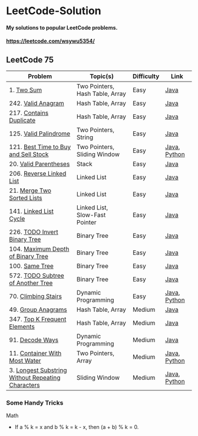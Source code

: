 # LeetCode-Solution
#### My solutions to popular LeetCode problems.
#### https://leetcode.com/wsywu5354/

## LeetCode 75
Problem | Topic(s) | Difficulty | Link |
--- | --- | --- | --- |
1\. [Two Sum](https://leetcode.com/problems/two-sum/) | Two Pointers, Hash Table, Array | Easy | [Java](https://github.com/StevenWu2001/LeetCode-Solution/blob/main/Easy/1-Two-Sum.java) |
242\. [Valid Anagram](https://leetcode.com/problems/valid-anagram/)| Hash Table, Array | Easy | [Java](https://github.com/StevenWu2001/LeetCode-Solution/blob/main/Easy/242-Valid-Anagram.java) |
217\. [Contains Duplicate](https://leetcode.com/problems/contains-duplicate/)| Hash Table, Array | Easy | [Java](https://github.com/StevenWu2001/LeetCode-Solution/blob/main/Easy/217-Contains-Duplicate.java) |
125\. [Valid Palindrome](https://leetcode.com/problems/valid-palindrome/) | Two Pointers, String | Easy | [Java](https://github.com/StevenWu2001/LeetCode-Solution/blob/main/Easy/125-Valid-Palindrome.java) |
121\. [Best Time to Buy and Sell Stock](https://leetcode.com/problems/best-time-to-buy-and-sell-stock/)| Two Pointers, Sliding Window | Easy | [Java](https://github.com/StevenWu2001/LeetCode-Solution/blob/main/Easy/121-Best-Time-To-Buy-And-Sell-Stock.java), [Python](https://github.com/StevenWu2001/LeetCode-Solution/blob/main/Easy/121-Best-Time-To-Buy-And-Sell-Stock.py)|
20\. [Valid Parentheses](https://leetcode.com/problems/valid-parentheses/) | Stack | Easy | [Java](https://github.com/StevenWu2001/LeetCode-Solution/blob/main/Easy/20-Valid-Parentheses.java) |
206\. [Reverse Linked List](https://leetcode.com/problems/reverse-linked-list/)| Linked List | Easy | [Java](https://github.com/StevenWu2001/LeetCode-Solution/blob/main/Easy/206-Reverse-Linked-List.java) |
21\. [Merge Two Sorted Lists](https://leetcode.com/problems/merge-two-sorted-lists/)| Linked List | Easy | [Java](https://github.com/StevenWu2001/LeetCode-Solution/blob/main/Easy/21-Merge-Two-Sorted-Lists.java) |
141\. [Linked List Cycle](https://leetcode.com/problems/linked-list-cycle/)| Linked List, Slow-Fast Pointer | Easy | [Java](https://github.com/StevenWu2001/LeetCode-Solution/blob/main/Easy/141-Linked-List-Cycle.java) |
226\. [TODO Invert Binary Tree](https://leetcode.com/problems/invert-binary-tree/)| Binary Tree | Easy | [Java]() |
104\. [Maximum Depth of Binary Tree](https://leetcode.com/problems/maximum-depth-of-binary-tree/)| Binary Tree | Easy | [Java](https://github.com/StevenWu2001/LeetCode-Solution/blob/main/Easy/104-Maximum-Depth-Of-Binary-Tree.java) |
100\. [Same Tree](https://leetcode.com/problems/same-tree/)| Binary Tree | Easy | [Java](https://github.com/StevenWu2001/LeetCode-Solution/blob/main/Easy/100-Same-Tree.java) |
572\. [TODO Subtree of Another Tree](https://leetcode.com/problems/subtree-of-another-tree/)| Binary Tree | Easy | [Java](https://github.com/StevenWu2001/LeetCode-Solution/blob/main/Easy/100-Same-Tree.java) |
70\. [Climbing Stairs](https://leetcode.com/problems/climbing-stairs/description/)| Dynamic Programming | Easy | [Java](https://github.com/StevenWu2001/LeetCode-Solution/blob/main/Easy/70-Climbing-Stairs.java), [Python](https://github.com/StevenWu2001/LeetCode-Solution/blob/main/Easy/70-Climbing-Stairs.py)
49\. [Group Anagrams](https://leetcode.com/problems/group-anagrams/)| Hash Table, Array | Medium | [Java](https://github.com/StevenWu2001/LeetCode-Solution/blob/main/Medium/49-Group-Anagrams.java) |
347\. [Top K Frequent Elements](https://leetcode.com/problems/top-k-frequent-elements/)| Hash Table, Array | Medium | [Java](https://github.com/StevenWu2001/LeetCode-Solution/blob/main/Medium/347-Top-k-Frequent-Elements.java) |
91\. [Decode Ways](https://leetcode.com/problems/decode-ways/)| Dynamic Programming | Medium | [Java](https://github.com/StevenWu2001/LeetCode-Solution/blob/main/Medium/91-Decode-Ways.java) |
11\. [Container With Most Water](https://leetcode.com/problems/container-with-most-water/) | Two Pointers, Array | Medium | [Java](https://github.com/StevenWu2001/LeetCode-Solution/blob/main/Medium/11-Container-With-Most-Water.java), [Python](https://github.com/StevenWu2001/LeetCode-Solution/blob/main/Medium/11-Container-With-Most-Water.py)|
3\. [Longest Substring Without Repeating Characters](https://leetcode.com/problems/longest-substring-without-repeating-characters/description/) | Sliding Window | Medium | [Java](https://github.com/StevenWu2001/LeetCode-Solution/blob/main/Medium/3-Longest-Substring-Without-Repeating-Characters.java), [Python](https://github.com/StevenWu2001/LeetCode-Solution/blob/main/Medium/3-Longest-Substring-Without-Repeating-Characters.py)|


### Some Handy Tricks
Math
  - If a % k = x and b % k = k - x, then (a + b) % k = 0.
